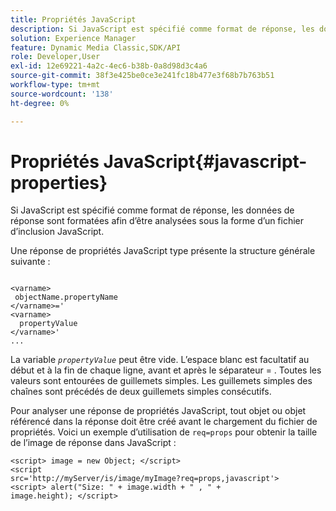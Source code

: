 ```yaml
---
title: Propriétés JavaScript
description: Si JavaScript est spécifié comme format de réponse, les données de réponse sont formatées de sorte qu’elles soient analysées sous la forme d’un fichier JavaScript&trade ; inclure .
solution: Experience Manager
feature: Dynamic Media Classic,SDK/API
role: Developer,User
exl-id: 12e69221-4a2c-4ec6-b38b-0a8d98d3c4a6
source-git-commit: 38f3e425be0ce3e241fc18b477e3f68b7b763b51
workflow-type: tm+mt
source-wordcount: '138'
ht-degree: 0%

---
```


# Propriétés JavaScript{#javascript-properties}

Si JavaScript est spécifié comme format de réponse, les données de réponse sont formatées afin d’être analysées sous la forme d’un fichier d’inclusion JavaScript.

Une réponse de propriétés JavaScript type présente la structure générale suivante :

```
           
<varname> 
 objectName.propertyName 
</varname>=' 
<varname>
  propertyValue 
</varname>' 
...
```

La variable *`propertyValue`* peut être vide. L’espace blanc est facultatif au début et à la fin de chaque ligne, avant et après le séparateur = . Toutes les valeurs sont entourées de guillemets simples. Les guillemets simples des chaînes sont précédés de deux guillemets simples consécutifs.

Pour analyser une réponse de propriétés JavaScript, tout objet ou objet référencé dans la réponse doit être créé avant le chargement du fichier de propriétés. Voici un exemple d’utilisation de `req=props` pour obtenir la taille de l’image de réponse dans JavaScript :

```
<script> image = new Object; </script> 
<script 
src='http://myServer/is/image/myImage?req=props,javascript'> 
<script> alert("Size: " + image.width + " , " + 
image.height); </script>
```
